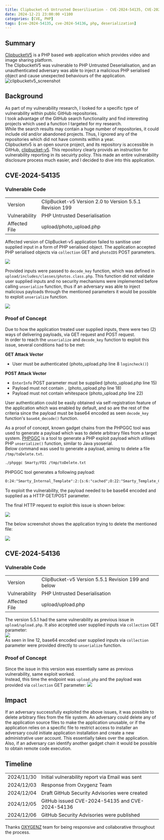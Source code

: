 ```yaml
---
title: Clipbucket-v5 Untrusted Deserilisation - CVE-2024-54135, CVE-2024-54136
date: 2024-12-21 23:00:00 +1100
categories: [CVE, PHP]
tags: [cve-2024-54135, cve-2024-54136, php, deserialization]    
---
```


## Summary
[ClipbucketV5](https://oxygenz.fr/en/clipbucketv5/) is a PHP based web application which provides video and image sharing platform.  
The ClipbucketV5 was vulnerable to PHP Untrusted Deserialisation, and an unauthenticated adversary was able to inject a malicious PHP serialised object and cause unexpected behaviours of the application.  
![clipbucketv5_screenshot](/assets/blog/clipbucketv5/clipbucketv5_screenshot.jpg)  

## Background 
As part of my vulnerability research, I looked for a specific type of vulnerability within public GitHub repositories.  
I took advantage of the GitHub search functionality and find interesting projects which used a function I targeted for my research.  
While the search results may contain a huge number of repositories, it could include old and/or abandoned projects. Thus, I ignored any of the repositories which did not have commits within a year.  
Clipbucketv5 is an open source project, and its repository is accessible in GitHub, [clipbucket-v5](https://github.com/MacWarrior/clipbucket-v5).
This repository clearly provids an instruction for vulnerability reporting in its secuirty policy. This made an entire vulnerability disclosure process much easier, and I decided to dive into this application.  

## CVE-2024-54135 
### Vulnerable Code
| | |
| --- | --- |
|Version|ClipBucket-v5 Version 2.0 to Version 5.5.1 Revision 199|
|Vulnerability|PHP Untrusted Deserialisation|
|Affected File|upload/photo_upload.php|
  
Affected version of ClipBucket-v5 application failed to sanitise user supplied input in a form of PHP serialised object. The application accepted PHP serialised objects via `collection` GET and `photoIDS` POST parameters.  

![](/assets/blog/clipbucketv5/photo_upload.png)

Provided inputs were passed to `decode_key` function, which was defined in `upload/includes/classes/photos.class.php`. This function did not validate user supplied inputs and no security mechanisms were implemented before calling `unserialize` function, thus if an adversary was able to inject malicious payloads through the mentioned parameters it would be possible to exploit `unserialize` function.  

![](/assets/blog/clipbucketv5/decode_key.png)  

### Proof of Concept
Due to how the application treated user supplied inputs, there were two (2) ways of delivering payloads, via GET request and POST request.  
In order to reach the `unserialize` and `decode_key` function to exploit this issue, several conditions had to be met:  

__GET Attack Vector__
- User must be authenticated (photo_upload.php line 8 `logincheck()`) 

__POST Attack Vector__
- `EnterInfo` POST parameter must be supplied (photo_upload.php line 15)
- Payload must not contain `,` (photo_upload.php line 18)
- Payload must not contain whitespace (photo_upload.php line 22)

User authentication could be easily obtained via self-registration feature of the application which was enabled by default, and so are the rest of the criteria since the payload must be base64 encoded as seen `decode_key` function's `base64_decode()` function.  

As a proof of concept, known gadget chains from the PHPGGC tool was used to generate a payload which was to delete arbitrary files from a target system. [PHPGGC](https://github.com/ambionics/phpggc) is a tool to generate a PHP exploit payload which utilises PHP `unserialize()` function, similar to Java ysoserial.   
Below command was used to generate a payload, aiming to delete a file `/tmp/toDelete.txt`.  
```bash
./phpggc Smarty/FD1 /tmp/toDelete.txt
```

PHPGGC tool generates a following payload:
```txt
O:24:"Smarty_Internal_Template":2:{s:6:"cached";O:22:"Smarty_Template_Cached":3:{s:7:"lock_id";s:17:"/tmp/toDelete.txt";s:9:"is_locked";b:1;s:7:"handler";O:34:"Smarty_Internal_CacheResource_File":0:{}}s:6:"smarty";O:6:"Smarty":4:{s:13:"cache_locking";i:1;s:9:"cache_dir";s:1:"/";s:12:"use_sub_dirs";b:1;s:5:"cache";b:1;}}
```
To exploit the vulnerability, the payload needed to be base64 encoded and supplied as a HTTP GET/POST parameter.  

The final HTTP request to exploit this issue is shown below:

![](/assets/blog/clipbucketv5/exploit_post.png)

The below screenshot shows the application trying to delete the mentioned file:

![](/assets/blog/clipbucketv5/file_delete.png)

## CVE-2024-54136
### Vulnerable Code
| | |
| --- | --- |
|Version|ClipBucket-v5 Version 5.5.1 Revision 199 and below|
|Vulnerability|PHP Untrusted Deserialisation|
|Affected File|upload/upload.php|

The version 5.5.1 had the same vulnerability as previous issue in `upload/upload.php`. It also accepted user supplied inputs via `collection` GET parameter:  
![](/assets/blog/clipbucketv5/upload.png)  
As seen in line 12, base64 encoded user supplied inputs via `collection` parameter were provided directly to `unserialize` function.

### Proof of Concept
Since the issue in this version was essentially same as previous vulnerability, same exploit worked.  
Instead, this time the endpoint was `upload.php` and the payload was provided via `collection` GET parameter: 
![](/assets/blog/clipbucketv5/exploit_get.png)

## Impact
If an adversary successfully exploited the above issues, it was possible to delete arbitrary files from the file system. An adversary could delete any of the application source files to make the application unusable, or if the application relies on a specific file to restrict access to installer an adversary could initiate application installation and create a new administrative user account. This essentially takes over the application.
Also, if an adversary can identify another gadget chain it would be possible to obtain remote code execution.  

## Timeline
|||
|---|---|
|2024/11/30|Initial vulnerability report via Email was sent|
|2024/12/03|Response from Oxygenz Team|
|2024/12/04|Draft GitHub Security Advisories were created|
|2024/12/05|GitHub issued CVE-2024-54135 and CVE-2024-54136|
|2024/12/06|GitHub Security Advisories were published|

Thanks [OXYGENZ](https://oxygenz.fr/en/) team for being responsive and collaborative throughout the process. 
